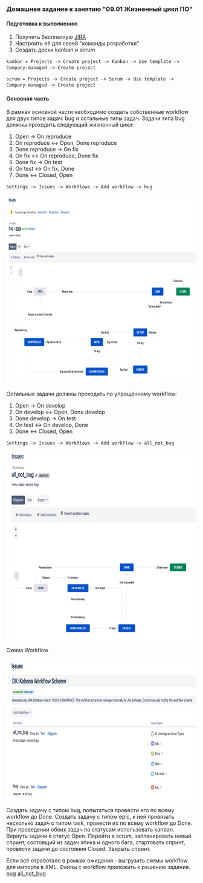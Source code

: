 ### Домашнее задание к занятию "09.01 Жизненный цикл ПО"

#### Подготовка к выполнению
1. Получить бесплатную [JIRA](https://www.atlassian.com/ru/software/jira/free)
2. Настроить её для своей "команды разработки"
3. Создать доски kanban и scrum
```
kanban = Projects -> Create project -> Kanban -> Use template -> Company-managed -> Create project
```

```
scrum = Projects -> Create project -> Scrum -> Use template -> Company-managed -> Create project
```

#### Основная часть
В рамках основной части необходимо создать собственные workflow для двух типов задач: bug и остальные типы задач. Задачи типа bug должны проходить следующий жизненный цикл:
1. Open -> On reproduce
2. On reproduce <-> Open, Done reproduce
3. Done reproduce -> On fix
4. On fix <-> On reproduce, Done fix
5. Done fix -> On test
6. On test <-> On fix, Done
7. Done <-> Closed, Open
```
Settings -> Issues -> Workflows -> Add workflow -> bug
```

<img src="pic/Jira-WF-bug.jpg" width="" height="500"/>

Остальные задачи должны проходить по упрощённому workflow:
1. Open -> On develop
2. On develop <-> Open, Done develop
3. Done develop -> On test
4. On test <-> On develop, Done
5. Done <-> Closed, Open
```
Settings -> Issues -> Workflows -> Add workflow -> all_not_bug
```

<img src="pic/Jira-WF-all_not_bug.jpg" width="" height="500"/>

Схема Workflow

<img src="pic/Jira-Kabana-WF-Scheme.jpg" width="" height="375"/>

Создать задачу с типом bug, попытаться провести его по всему workflow до Done. Создать задачу с типом epic, к ней привязать несколько задач с типом task, провести их по всему workflow до Done. При проведении обеих задач по статусам использовать kanban. Вернуть задачи в статус Open.
Перейти в scrum, запланировать новый спринт, состоящий из задач эпика и одного бага, стартовать спринт, провести задачи до состояния Closed. Закрыть спринт.

Если всё отработало в рамках ожидания - выгрузить схемы workflow для импорта в XML. Файлы с workflow приложить к решению задания.
[bug](pic/bug.xml)
[all_not_bug](pic/all_not_bug.xml)